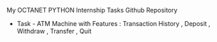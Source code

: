 My OCTANET PYTHON Internship Tasks Github Repository

- Task  - ATM Machine with Features : Transaction History , Deposit , Withdraw , Transfer , Quit